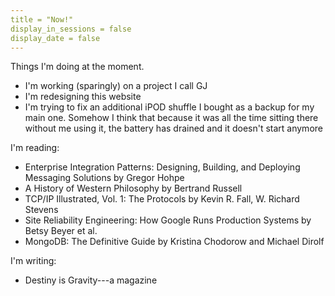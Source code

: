 ```yaml
---
title = "Now!"
display_in_sessions = false
display_date = false
---
```


Things I'm doing at the moment.

- I'm working (sparingly) on a project I call GJ
- I'm redesigning this website
- I'm trying to fix an additional iPOD shuffle I bought as a backup for my main one. Somehow I think
that because it was all the time sitting there without me using it, the battery has drained and 
it doesn't start anymore

I'm reading:

- Enterprise Integration Patterns: Designing, Building, and Deploying Messaging Solutions by Gregor Hohpe 
- A History of Western Philosophy by Bertrand Russell
- TCP/IP Illustrated, Vol. 1: The Protocols by Kevin R. Fall, W. Richard Stevens
- Site Reliability Engineering: How Google Runs Production Systems by Betsy Beyer et al.
- MongoDB: The Definitive Guide by Kristina Chodorow and Michael Dirolf

I'm writing:

- Destiny is Gravity---a magazine
